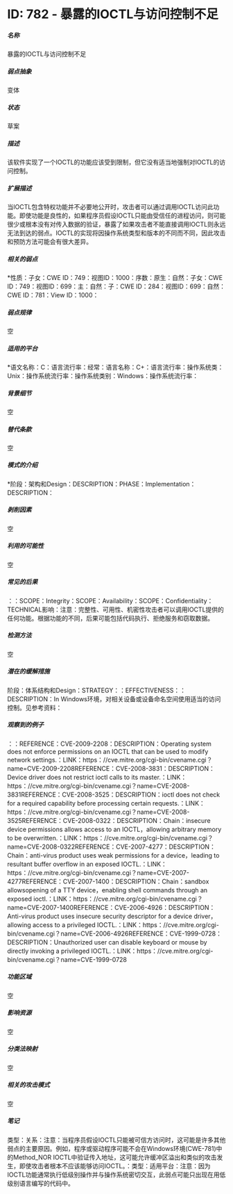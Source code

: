 # ID: 782 - 暴露的IOCTL与访问控制不足
<h5>名称</h5>暴露的IOCTL与访问控制不足
<h5>弱点抽象</h5>变体
<h5>状态</h5>草案
<h5>描述</h5>该软件实现了一个IOCTL的功能应该受到限制，但它没有适当地强制对IOCTL的访问控制。
<h5>扩展描述</h5>当IOCTL包含特权功能并不必要地公开时，攻击者可以通过调用IOCTL访问此功能。即使功能是良性的，如果程序员假设IOCTL只能由受信任的进程访问，则可能很少或根本没有对传入数据的验证，暴露了如果攻击者不能直接调用IOCTL则永远无法到达的弱点。IOCTL的实现将因操作系统类型和版本的不同而不同，因此攻击和预防方法可能会有很大差异。
<h5>相关的弱点</h5>*性质：子女：CWE ID：749：视图ID：1000：序数：原生：自然：子女：CWE ID：749：视图ID：699：主：自然：子：CWE ID：284：视图ID：699：自然：CWE ID：781：View ID：1000：
<h5>弱点规律</h5>空
<h5>适用的平台</h5>*语文名称：C：语言流行率：经常：语言名称：C+：语言流行率：操作系统类：Unix：操作系统流行率：操作系统类别：Windows：操作系统流行率：
<h5>背景细节</h5>空
<h5>替代条款</h5>空
<h5>模式的介绍</h5>*阶段：架构和Design：DESCRIPTION：PHASE：Implementation：DESCRIPTION：
<h5>剥削因素</h5>空
<h5>利用的可能性</h5>空
<h5>常见的后果</h5>：：SCOPE：Integrity：SCOPE：Availability：SCOPE：Confidentiality：TECHNICAL影响：注意：完整性、可用性、机密性攻击者可以调用IOCTL提供的任何功能。根据功能的不同，后果可能包括代码执行、拒绝服务和窃取数据。
<h5>检测方法</h5>空
<h5>潜在的缓解措施</h5>阶段：体系结构和Design：STRATEGY：：EFFECTIVENESS：：DESCRIPTION：In Windows环境，对相关设备或设备命名空间使用适当的访问控制。见参考资料：
<h5>观察到的例子</h5>：：REFERENCE：CVE-2009-2208：DESCRIPTION：Operating system does not enforce permissions on an IOCTL that can be used to modify network settings.：LINK：https：//cve.mitre.org/cgi-bin/cvename.cgi？name=CVE-2009-2208REFERENCE：CVE-2008-3831：DESCRIPTION：Device driver does not restrict ioctl calls to its master.：LINK：https：//cve.mitre.org/cgi-bin/cvename.cgi？name=CVE-2008-3831REFERENCE：CVE-2008-3525：DESCRIPTION：ioctl does not check for a required capability before processing certain requests.：LINK：https：//cve.mitre.org/cgi-bin/cvename.cgi？name=CVE-2008-3525REFERENCE：CVE-2008-0322：DESCRIPTION：Chain：insecure device permissions allows access to an IOCTL，allowing arbitrary memory to be overwritten.：LINK：https：//cve.mitre.org/cgi-bin/cvename.cgi？name=CVE-2008-0322REFERENCE：CVE-2007-4277：DESCRIPTION：Chain：anti-virus product uses weak permissions for a device，leading to resultant buffer overflow in an exposed IOCTL.：LINK：https：//cve.mitre.org/cgi-bin/cvename.cgi？name=CVE-2007-4277REFERENCE：CVE-2007-1400：DESCRIPTION：Chain：sandbox allowsopening of a TTY device，enabling shell commands through an exposed ioctl.：LINK：https：//cve.mitre.org/cgi-bin/cvename.cgi？name=CVE-2007-1400REFERENCE：CVE-2006-4926：DESCRIPTION：Anti-virus product uses insecure security descriptor for a device driver，allowing access to a privileged IOCTL.：LINK：https：//cve.mitre.org/cgi-bin/cvename.cgi？name=CVE-2006-4926REFERENCE：CVE-1999-0728：DESCRIPTION：Unauthorized user can disable keyboard or mouse by directly invoking a privileged IOCTL.：LINK：https：//cve.mitre.org/cgi-bin/cvename.cgi？name=CVE-1999-0728
<h5>功能区域</h5>空
<h5>影响资源</h5>空
<h5>分类法映射</h5>空
<h5>相关的攻击模式</h5>空
<h5>笔记</h5>类型：关系：注意：当程序员假设IOCTL只能被可信方访问时，这可能是许多其他弱点的主要原因。例如，程序或驱动程序可能不会在Windows环境(CWE-781)中的Method_NOR IOCTL中验证传入地址，这可能允许缓冲区溢出和类似的攻击发生，即使攻击者根本不应该能够访问IOCTL。：类型：适用平台：注意：因为IOCTL功能通常执行低级别操作并与操作系统密切交互，此弱点可能只出现在用低级别语言编写的代码中。

